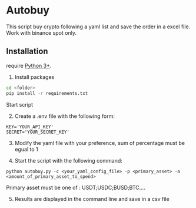 # Autobuy

This script buy crypto following a yaml list and save the order in a excel file.
Work with binance spot only.

## Installation
require [Python 3+](https://nodejs.org/).

1) Install packages

```sh
cd <folder>
pip install -r requirements.txt
```

Start script

2) Create a .env file with the following form:

```
KEY='YOUR_API_KEY'
SECRET='YOUR_SECRET_KEY'
```

3) Modify the yaml file with your preference, sum of percentage must be egual to 1

4) Start the script with the following command:
```
python autobuy.py -c <your_yaml_config_file> -p <primary_asset> -a <amount_of_primary_asset_to_spend>
```
Primary asset must be one of : USDT;USDC;BUSD;BTC....

5) Results are displayed in the command line and save in a csv file
